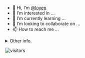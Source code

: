 - 👋 Hi, I’m [@loyep](https://github.com/loyep)
- 👀 I’m interested in ...
- 🌱 I’m currently learning ...
- 💞️ I’m looking to collaborate on ...
- 📫 How to reach me ...

<details>
  <summary>Other info.</summary>
  <br>

<!--START_SECTION:waka-->

```text
Vue.js       18 hrs 47 mins  ████████████████░░░░░░░░░   63.99 %
TypeScript   7 hrs 29 mins   ██████▒░░░░░░░░░░░░░░░░░░   25.51 %
JavaScript   56 mins         ▓░░░░░░░░░░░░░░░░░░░░░░░░   03.23 %
YAML         34 mins         ▒░░░░░░░░░░░░░░░░░░░░░░░░   01.94 %
JSON         29 mins         ▒░░░░░░░░░░░░░░░░░░░░░░░░   01.69 %
HTML         16 mins         ▒░░░░░░░░░░░░░░░░░░░░░░░░   00.96 %
```

<!--END_SECTION:waka-->

</details>

![visitors](https://visitor-badge.glitch.me/badge?page_id=loyep.loyep)
